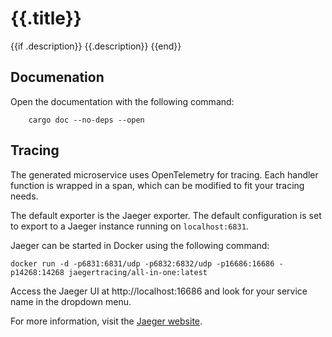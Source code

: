 # {{.title}}
{{if .description}}
{{.description}}
{{end}}

## Documenation
Open the documentation with the following command:
``` 
    cargo doc --no-deps --open
```

## Tracing
The generated microservice uses OpenTelemetry for tracing. Each handler function is wrapped in a span, which can be modified to fit your tracing needs. 

The default exporter is the Jaeger exporter. The default configuration is set to export to a Jaeger instance running on `localhost:6831`.

Jaeger can be started in Docker using the following command:
```
docker run -d -p6831:6831/udp -p6832:6832/udp -p16686:16686 -p14268:14268 jaegertracing/all-in-one:latest
```

Access the Jaeger UI at http://localhost:16686 and look for your service name in the dropdown menu.

For more information, visit the [Jaeger website](https://www.jaegertracing.io/docs/getting-started/).
